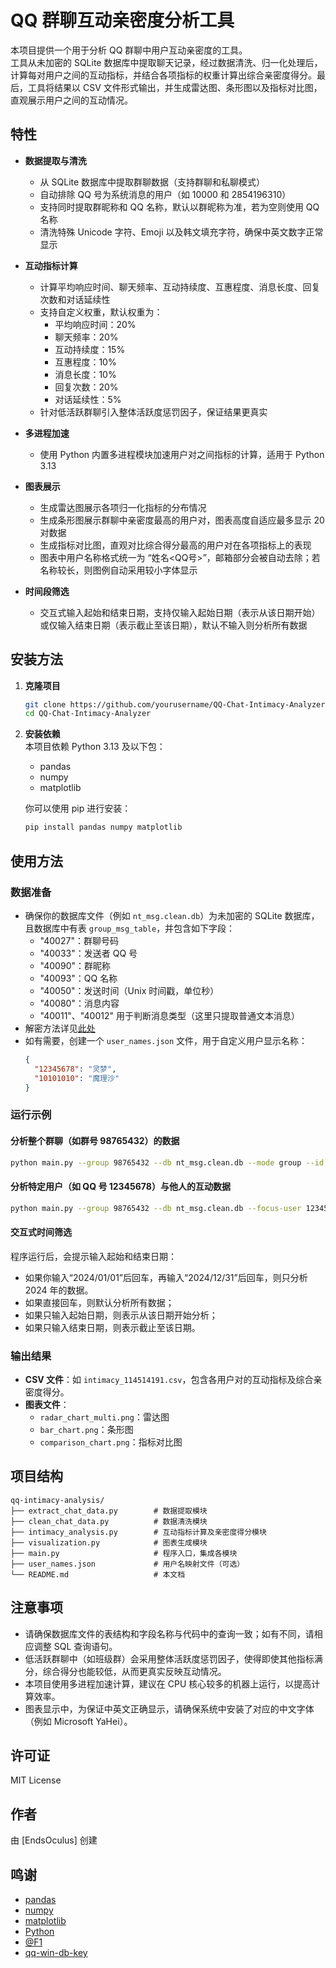 # QQ 群聊互动亲密度分析工具

本项目提供一个用于分析 QQ 群聊中用户互动亲密度的工具。  
工具从未加密的 SQLite 数据库中提取聊天记录，经过数据清洗、归一化处理后，计算每对用户之间的互动指标，并结合各项指标的权重计算出综合亲密度得分。最后，工具将结果以 CSV 文件形式输出，并生成雷达图、条形图以及指标对比图，直观展示用户之间的互动情况。

## 特性

- **数据提取与清洗**  
  - 从 SQLite 数据库中提取群聊数据（支持群聊和私聊模式）  
  - 自动排除 QQ 号为系统消息的用户（如 10000 和 2854196310）  
  - 支持同时提取群昵称和 QQ 名称，默认以群昵称为准，若为空则使用 QQ 名称  
  - 清洗特殊 Unicode 字符、Emoji 以及韩文填充字符，确保中英文数字正常显示

- **互动指标计算**  
  - 计算平均响应时间、聊天频率、互动持续度、互惠程度、消息长度、回复次数和对话延续性  
  - 支持自定义权重，默认权重为：  
    - 平均响应时间：20%  
    - 聊天频率：20%  
    - 互动持续度：15%  
    - 互惠程度：10%  
    - 消息长度：10%  
    - 回复次数：20%  
    - 对话延续性：5%  
  - 针对低活跃群聊引入整体活跃度惩罚因子，保证结果更真实

- **多进程加速**  
  - 使用 Python 内置多进程模块加速用户对之间指标的计算，适用于 Python 3.13

- **图表展示**  
  - 生成雷达图展示各项归一化指标的分布情况  
  - 生成条形图展示群聊中亲密度最高的用户对，图表高度自适应最多显示 20 对数据  
  - 生成指标对比图，直观对比综合得分最高的用户对在各项指标上的表现  
  - 图表中用户名称格式统一为 “姓名\<QQ号\>”，邮箱部分会被自动去除；若名称较长，则图例自动采用较小字体显示

- **时间段筛选**  
  - 交互式输入起始和结束日期，支持仅输入起始日期（表示从该日期开始）或仅输入结束日期（表示截止至该日期），默认不输入则分析所有数据

## 安装方法

1. **克隆项目**  
   ```bash
   git clone https://github.com/yourusername/QQ-Chat-Intimacy-Analyzer.git
   cd QQ-Chat-Intimacy-Analyzer
   ```

2. **安装依赖**  
   本项目依赖 Python 3.13 及以下包：
   - pandas
   - numpy
   - matplotlib  
   
   你可以使用 pip 进行安装：
   ```bash
   pip install pandas numpy matplotlib
   ```

## 使用方法

### 数据准备
- 确保你的数据库文件（例如 `nt_msg.clean.db`）为未加密的 SQLite 数据库，且数据库中有表 `group_msg_table`，并包含如下字段：
  - "40027"：群聊号码
  - "40033"：发送者 QQ 号
  - "40090"：群昵称
  - "40093"：QQ 名称
  - "40050"：发送时间（Unix 时间戳，单位秒）
  - "40080"：消息内容
  - "40011"、"40012" 用于判断消息类型（这里只提取普通文本消息）
- 解密方法详见[此处](https://github.com/QQBackup/qq-win-db-key/issues/50)
- 如有需要，创建一个 `user_names.json` 文件，用于自定义用户显示名称：
  ```json
  {
    "12345678": "灵梦",
    "10101010": "魔理沙"
  }
  ```

### 运行示例

#### 分析整个群聊（如群号 98765432）的数据
```bash
python main.py --group 98765432 --db nt_msg.clean.db --mode group --id 98765432 --font "Microsoft YaHei"
```

#### 分析特定用户（如 QQ 号 12345678）与他人的互动数据
```bash
python main.py --group 98765432 --db nt_msg.clean.db --focus-user 12345678 --mode group --id 98765432 --font "Microsoft YaHei"
```

#### 交互式时间筛选
程序运行后，会提示输入起始和结束日期：
- 如果你输入“2024/01/01”后回车，再输入“2024/12/31”后回车，则只分析 2024 年的数据。
- 如果直接回车，则默认分析所有数据；
- 如果只输入起始日期，则表示从该日期开始分析；
- 如果只输入结束日期，则表示截止至该日期。

### 输出结果
- **CSV 文件**：如 `intimacy_114514191.csv`，包含各用户对的互动指标及综合亲密度得分。
- **图表文件**：  
  - `radar_chart_multi.png`：雷达图  
  - `bar_chart.png`：条形图  
  - `comparison_chart.png`：指标对比图

## 项目结构

```
qq-intimacy-analysis/
├── extract_chat_data.py        # 数据提取模块
├── clean_chat_data.py          # 数据清洗模块
├── intimacy_analysis.py        # 互动指标计算及亲密度得分模块
├── visualization.py            # 图表生成模块
├── main.py                     # 程序入口，集成各模块
├── user_names.json             # 用户名映射文件（可选）
└── README.md                   # 本文档
```

## 注意事项

- 请确保数据库文件的表结构和字段名称与代码中的查询一致；如有不同，请相应调整 SQL 查询语句。  
- 低活跃群聊中（如班级群）会采用整体活跃度惩罚因子，使得即使其他指标满分，综合得分也能较低，从而更真实反映互动情况。  
- 本项目使用多进程加速计算，建议在 CPU 核心较多的机器上运行，以提高计算效率。  
- 图表显示中，为保证中英文正确显示，请确保系统中安装了对应的中文字体（例如 Microsoft YaHei）。

## 许可证

MIT License

## 作者

由 [EndsOculus] 创建

## 鸣谢

- [pandas](https://pandas.pydata.org/)
- [numpy](https://numpy.org/)
- [matplotlib](https://matplotlib.org/)
- [Python](https://www.python.org/)
- [@F1](https://github.com/F1Justin)
- [qq-win-db-key](https://github.com/QQBackup/qq-win-db-key)